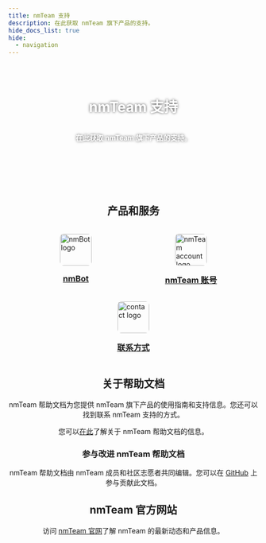 ```yaml
---
title: nmTeam 支持
description: 在此获取 nmTeam 旗下产品的支持。
hide_docs_list: true
hide:
  - navigation
---
```


<div class="headerBackground">
    <div class="image"></div>
    <h1>nmTeam 支持</h1>
    <p>在此获取 nmTeam 旗下产品的支持。</p>
</div>

<center>

## 产品和服务

</center>
<div class="productsTable">
    <a class="product" href="nmbot-telegram">
        <img src="https://websiteres.nmteam.xyz/producticon/nmBot/logo@128.png" alt="nmBot logo" />
        <h3>nmBot</h3>
    </a>
    <a class="product" href="nmteam-account">
        <img src="https://websiteres.nmteam.xyz/producticon/nmTeam/logo@128.png" alt="nmTeam account logo" />
        <h3>nmTeam 账号</h3>
    </a>
    <a class="product" href="contact-us">
        <img src="https://websiteres.nmteam.xyz/producticon/nmTeam-Support/logo@512.png" alt="contact logo" />
        <h3>联系方式</h3>
    </a>
</div>

<center>

## 关于帮助文档

nmTeam 帮助文档为您提供 nmTeam 旗下产品的使用指南和支持信息。您还可以找到联系 nmTeam 支持的方式。

您可以[在此](./about.md)了解关于 nmTeam 帮助文档的信息。

### 参与改进 nmTeam 帮助文档

nmTeam 帮助文档由 nmTeam 成员和社区志愿者共同编辑。您可以在 [GitHub](https://github.com/nm-Team/Support) 上参与贡献此文档。

## nmTeam 官方网站

访问 [nmTeam 官网](https://nmteam.xyz)了解 nmTeam 的最新动态和产品信息。

</center>

<style>
    .headerBackground {
        position: relative;
        width: 120%;
        height: 300px;
        display: flex;
        flex-direction: column;
        align-items: center;
        justify-content: center;
        margin: -50px -10% 20px -10%;
    }
    .headerBackground .image {
        position: absolute;
        top: 0;
        left: 0;
        width: 100%;
        height: 100%;
        background-color: var(--md-default-bg-color);
        background-image: url(../img/nmteam-support-background.jpg);
        background-size: cover;
        background-position: center;
        background-repeat: no-repeat;
        z-index: -1;
    }
    body[data-md-color-media="(prefers-color-scheme: dark)"] .headerBackground .image {
        filter: brightness(0.7);
    }
    .headerBackground h1,
    .headerBackground p {
        position: relative;
        z-index: 1;
        text-align: center;
        text-shadow: 0 0 5px rgba(0, 0, 0, 0.7);
        font-weight: bold !important;
        color: #fff !important;
    }
    .productsTable {
        display: flex;
        flex-direction: row;
        flex-wrap: wrap;
        justify-content: center;
    }
    .product {
        width: 200px;
        display: flex;
        flex-direction: column;
        align-items: center;
        padding: 1rem;
        border-radius: 0.2rem;
        color: var(--md-default-fg-color) !important;
    }
    .product:hover,
    .product:focus-visible {
        background-color: var(--md-default-fg-color--lightest);
    }
    .product img {
        width: 64px;
        height: 64px;
        border-radius: 8px;
    }
    .product h3 {
        margin-top: 1rem;
        margin-bottom: 0;
    }
</style>
